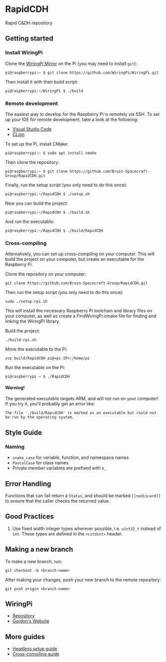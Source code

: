 # RapidCDH
Rapid C&DH repository

## Getting started

### Install WiringPi
Clone the [WiringPi Mirror](https://github.com/WiringPi/WiringPi) on the Pi (you may need to install `git`):

```
pi@raspberrypi:~ $ git clone https://github.com/WiringPi/WiringPi.git
```

Then install it with their build script:

```
pi@raspberrypi:~/WiringPi $ ./build
```

### Remote development
The easiest way to develop for the Raspberry Pi is remotely via SSH. To set up your IDE for remote development, take
a look at the following:

- [Visual Studio Code](https://code.visualstudio.com/docs/remote/ssh)
- [CLion](https://www.jetbrains.com/help/clion/remote-projects-support.html)

To set up the Pi, install CMake:
```
pi@raspberrypi:~ $ sudo apt install cmake
```
  
Then clone the repository:
```
pi@raspberrypi:~ $ git clone https://github.com/Bruin-Spacecraft-Group/RapidCDH.git
```

Finally, run the setup script (you only need to do this once):
```
pi@raspberrypi:~/RapidCDH $ ./setup.sh
```

Now you can build the project:
```
pi@raspberrypi:~/RapidCDH $ ./build.sh
```

And run the executable:
```
pi@raspberrypi:~/RapidCDH $ ./build/RapidCDH
```

### Cross-compiling
Alternatively, you can set up cross-compiling on your computer. This will build the project on your computer, 
but create an executable for the Raspberry Pi.

Clone the repository on your computer:

```
git clone https://github.com/Bruin-Spacecraft-Group/RapidCDH.git
```

Then run the setup script (you only need to do this once):

```
sudo ./setup-rpi.sh
```

This will install the necessary Raspberry Pi toolchain and library files on your computer, as well as create a
FindWiringPi.cmake file for finding and linking the WiringPi library.

Build the project:

```
./build-rpi.sh
```

Move the executable to the Pi:

```
scp build/RapidCDH pi@<pi-IP>:/home/pi
```

Run the executable on the Pi:

```
pi@raspberrypi ~ $ ./RapidCDH
```

#### Warning!
The generated executable targets ARM, and will not run on your computer! If you try it, you'll
probably get an error like:

```
The file './build/RapidCDH' is marked as an executable but could not be run by the operating system.
```

## Style Guide

### Naming

- `snake_case` for variable, function, and namespace names
- `PascalCase` for class names
- Private member variables are prefixed with `m_`

## Error Handling

Functions that can fail return a `Status`, and should be marked `[[nodiscard]]` to ensure that the caller checks the
returned value.

## Good Practices

1. Use fixed width integer types wherever possible, i.e. `uint32_t` instead of `int`. These types are defined in the `<cstdint>` header.

## Making a new branch
To make a new branch, run:

```
git checkout -b <branch-name>
```

After making your changes, push your new branch to the remote repository:

```
git push origin <branch-name>
```

## WiringPi
- [Repository](https://github.com/WiringPi/WiringPi)
- [Gordon's Website](http://wiringpi.com/)

## More guides

- [Headless setup guide](docs/rpi-headless-setup.md)
- [Cross-compiling guide](docs/rpi-cross-compile.md)

